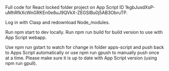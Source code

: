 Full code for React locked folder project on App Script ID 1kgbJuxdXsP-uMhRfkXcWnGRKEn0e8uJ9QVkX-ZEGSlBu0j5AB3ObruTP.

Log in with Clasp and redownload Node_modules.

Run npm start to dev locally. Run npm run build for build version to use with App Script webapp.

Use npm run gstart to watch for change in folder apps-script and push back to Apps Script automatically or use npm run gpush to manually push once at a time. Please make sure it is up to date with App Script version (using npm run gpull).